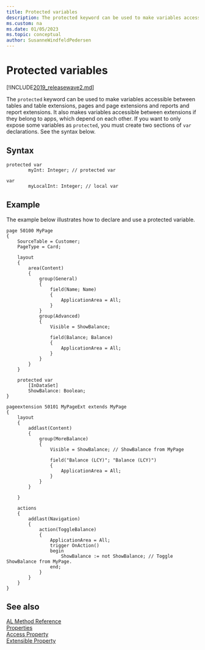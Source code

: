 ```yaml
---
title: Protected variables
description: The protected keyword can be used to make variables accessible between tables and table extensions, pages and page extensions and report and report extensions.
ms.custom: na
ms.date: 01/05/2023
ms.topic: conceptual
author: SusanneWindfeldPedersen
---
```


# Protected variables

[!INCLUDE[2019_releasewave2.md](../includes/2019_releasewave2.md)]

The `protected` keyword can be used to make variables accessible between tables and table extensions, pages and page extensions and reports and report extensions. It also makes variables accessible between extensions if they belong to apps, which depend on each other. If you want to only expose some variables as `protected`, you must create two sections of `var` declarations. See the syntax below.

## Syntax

```AL
protected var
        myInt: Integer; // protected var

var
        myLocalInt: Integer; // local var
```

## Example

The example below illustrates how to declare and use a protected variable.

```AL
page 50100 MyPage
{
    SourceTable = Customer;
    PageType = Card;

    layout
    {
        area(Content)
        {
            group(General)
            {
                field(Name; Name)
                {
                    ApplicationArea = All;
                }
            }
            group(Advanced)
            {
                Visible = ShowBalance;

                field(Balance; Balance)
                {
                    ApplicationArea = All;
                }
            }
        }
    }

    protected var
        [InDataSet]
        ShowBalance: Boolean;
}

pageextension 50101 MyPageExt extends MyPage
{
    layout
    {
        addlast(Content)
        {
            group(MoreBalance)
            {
                Visible = ShowBalance; // ShowBalance from MyPage

                field("Balance (LCY)"; "Balance (LCY)")
                {
                    ApplicationArea = All;
                }
            }
        }

    }

    actions
    {
        addlast(Navigation)
        {
            action(ToggleBalance)
            {
                ApplicationArea = All;
                trigger OnAction()
                begin
                    ShowBalance := not ShowBalance; // Toggle ShowBalance from MyPage.
                end;
            }
        }
    }
}
```

## See also

[AL Method Reference](./methods-auto/library.md)   
[Properties](properties/devenv-properties.md)  
[Access Property](properties/devenv-access-property.md)  
[Extensible Property](properties/devenv-extensible-property.md)